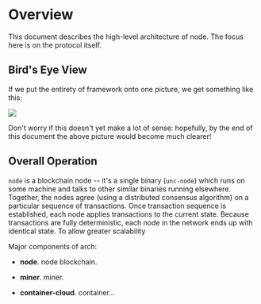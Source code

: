 # Overview

This document describes the high-level architecture of node. The focus here
is on the protocol itself.

## Bird's Eye View

If we put the entirety of framework onto one picture, we get something like this:

![](../images/architecture.svg)

Don't worry if this doesn't yet make a lot of sense: hopefully, by the end of
this document the above picture would become much clearer!

## Overall Operation

`node` is a blockchain node -- it's a single binary (`unc-node`) which runs on
some machine and talks to other similar binaries running elsewhere. Together,
the nodes agree (using a distributed consensus algorithm) on a particular
sequence of transactions. Once transaction sequence is established, each node
applies transactions to the current state. Because transactions are fully
deterministic, each node in the network ends up with identical state. To allow
greater scalability

Major components of arch:

* **node**. node blockchain.

* **miner**.  miner.

* **container-cloud**.  container...
